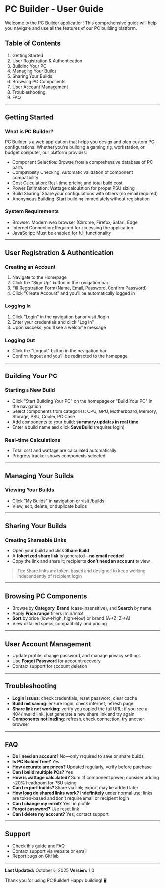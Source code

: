 # PC Builder - User Guide

Welcome to the PC Builder application! This comprehensive guide will help you navigate and use all the features of our PC building platform.

## Table of Contents

1. Getting Started
2. User Registration & Authentication
3. Building Your PC
4. Managing Your Builds
5. Sharing Your Builds
6. Browsing PC Components
7. User Account Management
8. Troubleshooting
9. FAQ

---

## Getting Started

### What is PC Builder?

PC Builder is a web application that helps you design and plan custom PC configurations. Whether you're building a gaming rig, workstation, or budget computer, our platform provides:

* Component Selection: Browse from a comprehensive database of PC parts
* Compatibility Checking: Automatic validation of component compatibility
* Cost Calculation: Real-time pricing and total build cost
* Power Estimation: Wattage calculation for proper PSU sizing
* Build Sharing: Share your configurations with others (no email required)
* Anonymous Building: Start building immediately without registration

### System Requirements

* Browser: Modern web browser (Chrome, Firefox, Safari, Edge)
* Internet Connection: Required for accessing the application
* JavaScript: Must be enabled for full functionality

---

## User Registration & Authentication

### Creating an Account

1. Navigate to the Homepage
2. Click the "Sign Up" button in the navigation bar
3. Fill Registration Form (Name, Email, Password, Confirm Password)
4. Click "Create Account" and you'll be automatically logged in

### Logging In

1. Click "Login" in the navigation bar or visit /login
2. Enter your credentials and click "Log In"
3. Upon success, you'll see a welcome message

### Logging Out

* Click the "Logout" button in the navigation bar
* Confirm logout and you'll be redirected to the homepage

---

## Building Your PC

### Starting a New Build

* Click "Start Building Your PC" on the homepage or "Build Your PC" in the navigation
* Select components from categories: CPU, GPU, Motherboard, Memory, Storage, PSU, Cooler, PC Case
* Add components to your build; **summary updates in real time**
* Enter a build name and click **Save Build** (requires login)

### Real-time Calculations

* Total cost and wattage are calculated automatically
* Progress tracker shows components selected

---

## Managing Your Builds

### Viewing Your Builds

* Click "My Builds" in navigation or visit /builds
* View, edit, delete, or duplicate builds

---

## Sharing Your Builds

### Creating Shareable Links

* Open your build and click **Share Build**
* A **tokenized share link** is generated—**no email needed**
* Copy the link and share it; recipients **don’t need an account** to view

> Tip: Share links are token-based and designed to keep working independently of recipient login.

---

## Browsing PC Components

* Browse by **Category**, **Brand** (case-insensitive), and **Search** by name
* Apply **Price range** filters (min/max)
* **Sort** by price (low→high, high→low) or brand (A→Z, Z→A)
* View detailed specs, compatibility, and pricing

---

## User Account Management

* Update profile, change password, and manage privacy settings
* Use **Forgot Password** for account recovery
* Contact support for account deletion

---

## Troubleshooting

* **Login issues**: check credentials, reset password, clear cache
* **Build not saving**: ensure login, check internet, refresh page
* **Share link not working**: verify you copied the full URL; if you see a 404/invalid link, just generate a new share link and try again
* **Components not loading**: refresh, check connection, try another browser

---

## FAQ

* **Do I need an account?** No—only required to save or share builds
* **Is PC Builder free?** Yes
* **How accurate are prices?** Updated regularly, verify before purchase
* **Can I build multiple PCs?** Yes
* **How is wattage calculated?** Sum of component power; consider adding ~20% headroom for PSU sizing
* **Can I export builds?** Share via link; export may be added later
* **How long do shared links work?** **Indefinitely** under normal use; links are token-based and don’t require email or recipient login
* **Can I change my email?** Yes, in profile
* **Forgot password?** Use reset link
* **Can I delete my account?** Yes, contact support

---

## Support

* Check this guide and FAQ
* Contact support via website or email
* Report bugs on GitHub

---

**Last Updated:** October 6, 2025
**Version:** 1.0

Thank you for using PC Builder! Happy building! 🖥️
